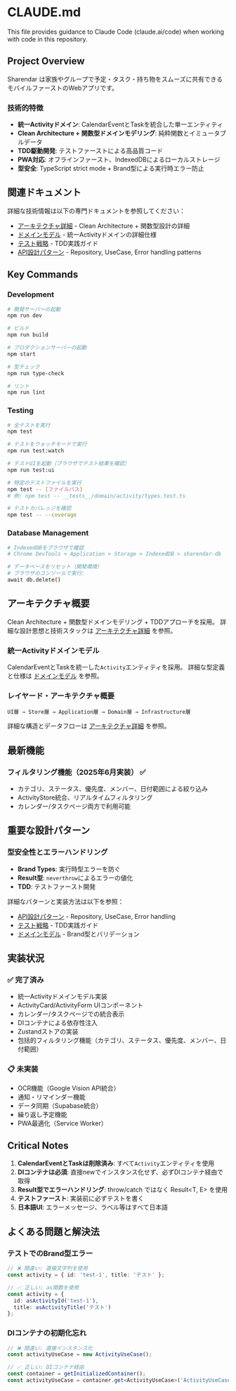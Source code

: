 # CLAUDE.md

This file provides guidance to Claude Code (claude.ai/code) when working with code in this repository.

## Project Overview

Sharendar は家族やグループで予定・タスク・持ち物をスムーズに共有できるモバイルファーストのWebアプリです。

### 技術的特徴
- **統一Activityドメイン**: CalendarEventとTaskを統合した単一エンティティ
- **Clean Architecture + 関数型ドメインモデリング**: 純粋関数とイミュータブルデータ
- **TDD駆動開発**: テストファーストによる高品質コード
- **PWA対応**: オフラインファースト、IndexedDBによるローカルストレージ
- **型安全**: TypeScript strict mode + Brand型による実行時エラー防止

## 関連ドキュメント

詳細な技術情報は以下の専門ドキュメントを参照してください：
- [アーキテクチャ詳細](/docs/architecture.md) - Clean Architecture + 関数型設計の詳細
- [ドメインモデル](/docs/domain-models.md) - 統一Activityドメインの詳細仕様
- [テスト戦略](/docs/testing.md) - TDD実践ガイド
- [API設計パターン](/docs/api-patterns.md) - Repository, UseCase, Error handling patterns

## Key Commands

### Development

```bash
# 開発サーバーの起動
npm run dev

# ビルド
npm run build

# プロダクションサーバーの起動
npm start

# 型チェック
npm run type-check

# リント
npm run lint
```

### Testing

```bash
# 全テストを実行
npm test

# テストをウォッチモードで実行
npm run test:watch

# テストUIを起動（ブラウザでテスト結果を確認）
npm run test:ui

# 特定のテストファイルを実行
npm test -- [ファイルパス]
# 例: npm test -- __tests__/domain/activity/types.test.ts

# テストカバレッジを確認
npm test -- --coverage
```

### Database Management

```bash
# IndexedDBをブラウザで確認
# Chrome DevTools > Application > Storage > IndexedDB > sharendar-db

# データベースをリセット（開発環境）
# ブラウザのコンソールで実行:
await db.delete()
```

## アーキテクチャ概要

Clean Architecture + 関数型ドメインモデリング + TDDアプローチを採用。
詳細な設計思想と技術スタックは [アーキテクチャ詳細](/docs/architecture.md) を参照。

### 統一Activityドメインモデル

CalendarEventとTaskを統一した`Activity`エンティティを採用。
詳細な型定義と仕様は [ドメインモデル](/docs/domain-models.md) を参照。

### レイヤード・アーキテクチャ概要

```
UI層 → Store層 → Application層 → Domain層 → Infrastructure層
```

詳細な構造とデータフローは [アーキテクチャ詳細](/docs/architecture.md) を参照。


## 最新機能

### フィルタリング機能（2025年6月実装） ✅
- カテゴリ、ステータス、優先度、メンバー、日付範囲による絞り込み
- ActivityStore統合、リアルタイムフィルタリング
- カレンダー/タスクページ両方で利用可能

## 重要な設計パターン

### 型安全性とエラーハンドリング
- **Brand Types**: 実行時型エラーを防ぐ
- **Result型**: `neverthrow`によるエラーの値化
- **TDD**: テストファースト開発

詳細なパターンと実装方法は以下を参照：
- [API設計パターン](/docs/api-patterns.md) - Repository, UseCase, Error handling
- [テスト戦略](/docs/testing.md) - TDD実践ガイド
- [ドメインモデル](/docs/domain-models.md) - Brand型とバリデーション

## 実装状況

### ✅ 完了済み
- 統一Activityドメインモデル実装
- ActivityCard/ActivityForm UIコンポーネント
- カレンダー/タスクページでの統合表示
- DIコンテナによる依存性注入
- Zustandストアの実装
- 包括的フィルタリング機能（カテゴリ、ステータス、優先度、メンバー、日付範囲）

### 📋 未実装
- OCR機能（Google Vision API統合）
- 通知・リマインダー機能
- データ同期（Supabase統合）
- 繰り返し予定機能
- PWA最適化（Service Worker）

## Critical Notes

1. **CalendarEventとTaskは削除済み**: すべて`Activity`エンティティを使用
2. **DIコンテナは必須**: 直接newでインスタンス化せず、必ずDIコンテナ経由で取得
3. **Result型でエラーハンドリング**: throw/catch ではなく Result<T, E> を使用
4. **テストファースト**: 実装前に必ずテストを書く
5. **日本語UI**: エラーメッセージ、ラベル等はすべて日本語

## よくある問題と解決法

### テストでのBrand型エラー
```typescript
// ❌ 間違い: 直接文字列を使用
const activity = { id: 'test-1', title: 'テスト' };

// ✅ 正しい: as関数を使用
const activity = { 
  id: asActivityId('test-1'), 
  title: asActivityTitle('テスト') 
};
```

### DIコンテナの初期化忘れ
```typescript
// ❌ 間違い: 直接インスタンス化
const activityUseCase = new ActivityUseCase();

// ✅ 正しい: DIコンテナ経由
const container = getInitializedContainer();
const activityUseCase = container.get<ActivityUseCase>('ActivityUseCase');
```